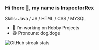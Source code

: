 ### Hi there 👋, my name is InspectorRex

Skills: Java / JS / HTML / CSS / MYSQL

- 🔭 I’m working on Hobby Projects
- 😄 Pronouns: dog/doge 
 
![GitHub streak stats](https://github-readme-streak-stats.herokuapp.com/?user=InspectorRex)  

